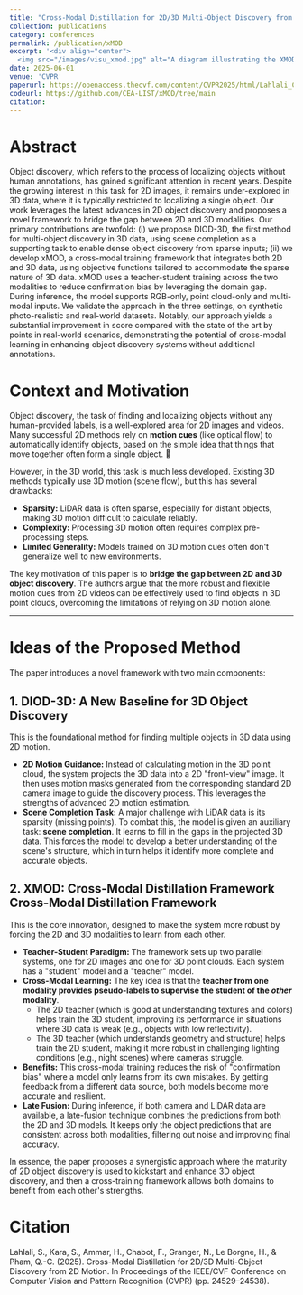 ```yaml
---
title: "Cross-Modal Distillation for 2D/3D Multi-Object Discovery from 2D Motion"
collection: publications
category: conferences
permalink: /publication/xMOD
excerpt: '<div align="center">
  <img src="/images/visu_xmod.jpg" alt="A diagram illustrating the XMOD framework" style="width: 100%; margin-bottom: 1.5em;"> </div> While object discovery in 2D images has thrived using motion cues, its 3D counterpart has been hindered by the sparsity of LiDAR data and unreliable 3D motion. Our work bridges this modality gap by introducing a new paradigm that leverages mature 2D motion cues to discover multiple objects directly in 3D point clouds. We first propose DIOD-3D, a novel baseline that learns scene completion to find dense objects in sparse data. Building on this, our core contribution is xMOD, a cross-modal distillation framework where 2D and 3D models act as teachers for each other. The 2D student learns robust geometry from its 3D teacher, while the 3D student learns rich context from its 2D teacher, reducing confirmation bias and exploiting the unique strengths of each sensor. '
date: 2025-06-01
venue: 'CVPR'
paperurl: https://openaccess.thecvf.com/content/CVPR2025/html/Lahlali_Cross-Modal_Distillation_for_2D3D_Multi-Object_Discovery_from_2D_Motion_CVPR_2025_paper.html
codeurl: https://github.com/CEA-LIST/xMOD/tree/main
citation: 
---
```


# Abstract
Object discovery, which refers to the process of localizing objects without human annotations, has gained significant attention in recent years. Despite the growing interest in this task for 2D images, it remains under-explored in 3D data, where it is typically restricted to localizing a single object. Our work leverages the latest advances in 2D object discovery and proposes a novel framework to bridge the gap between 2D and 3D modalities. Our primary contributions are twofold: (i) we propose DIOD-3D, the first method for multi-object discovery in 3D data, using scene completion as a supporting task to enable dense object discovery from sparse inputs; (ii) we develop xMOD, a cross-modal training framework that integrates both 2D and 3D data, using objective functions tailored to accommodate the sparse nature of 3D data. xMOD uses a teacher-student training across the two modalities to reduce confirmation bias by leveraging the domain gap. During inference, the model supports RGB-only, point cloud-only and multi-modal inputs. We validate the approach in the three settings, on synthetic photo-realistic and real-world datasets. Notably, our approach yields a substantial improvement in score compared with the state of the art by points in real-world scenarios, demonstrating the potential of cross-modal learning in enhancing object discovery systems without additional annotations.

# Context and Motivation

Object discovery, the task of finding and localizing objects without any human-provided labels, is a well-explored area for 2D images and videos. Many successful 2D methods rely on **motion cues** (like optical flow) to automatically identify objects, based on the simple idea that things that move together often form a single object. 🚗

However, in the 3D world, this task is much less developed. Existing 3D methods typically use 3D motion (scene flow), but this has several drawbacks:
* **Sparsity:** LiDAR data is often sparse, especially for distant objects, making 3D motion difficult to calculate reliably.
* **Complexity:** Processing 3D motion often requires complex pre-processing steps.
* **Limited Generality:** Models trained on 3D motion cues often don't generalize well to new environments.

The key motivation of this paper is to **bridge the gap between 2D and 3D object discovery**. The authors argue that the more robust and flexible motion cues from 2D videos can be effectively used to find objects in 3D point clouds, overcoming the limitations of relying on 3D motion alone.

---
# Ideas of the Proposed Method

The paper introduces a novel framework with two main components:

## 1. DIOD-3D: A New Baseline for 3D Object Discovery

This is the foundational method for finding multiple objects in 3D data using 2D motion.
* **2D Motion Guidance:** Instead of calculating motion in the 3D point cloud, the system projects the 3D data into a 2D "front-view" image. It then uses motion masks generated from the corresponding standard 2D camera image to guide the discovery process. This leverages the strengths of advanced 2D motion estimation.
* **Scene Completion Task:** A major challenge with LiDAR data is its sparsity (missing points). To combat this, the model is given an auxiliary task: **scene completion**. It learns to fill in the gaps in the projected 3D data. This forces the model to develop a better understanding of the scene's structure, which in turn helps it identify more complete and accurate objects.

## 2. XMOD: Cross-Modal Distillation Framework  Cross-Modal Distillation Framework

This is the core innovation, designed to make the system more robust by forcing the 2D and 3D modalities to learn from each other.
* **Teacher-Student Paradigm:** The framework sets up two parallel systems, one for 2D images and one for 3D point clouds. Each system has a "student" model and a "teacher" model.
* **Cross-Modal Learning:** The key idea is that the **teacher from one modality provides pseudo-labels to supervise the student of the *other* modality**.
    * The 2D teacher (which is good at understanding textures and colors) helps train the 3D student, improving its performance in situations where 3D data is weak (e.g., objects with low reflectivity).
    * The 3D teacher (which understands geometry and structure) helps train the 2D student, making it more robust in challenging lighting conditions (e.g., night scenes) where cameras struggle.
* **Benefits:** This cross-modal training reduces the risk of "confirmation bias" where a model only learns from its own mistakes. By getting feedback from a different data source, both models become more accurate and resilient.
* **Late Fusion:** During inference, if both camera and LiDAR data are available, a late-fusion technique combines the predictions from both the 2D and 3D models. It keeps only the object predictions that are consistent across both modalities, filtering out noise and improving final accuracy.

In essence, the paper proposes a synergistic approach where the maturity of 2D object discovery is used to kickstart and enhance 3D object discovery, and then a cross-training framework allows both domains to benefit from each other's strengths.

# Citation
Lahlali, S., Kara, S., Ammar, H., Chabot, F., Granger, N., Le Borgne, H., & Pham, Q.-C. (2025). Cross-Modal Distillation for 2D/3D Multi-Object Discovery from 2D Motion. In Proceedings of the IEEE/CVF Conference on Computer Vision and Pattern Recognition (CVPR) (pp. 24529–24538).